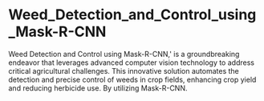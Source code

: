 # Weed_Detection_and_Control_using_Mask-R-CNN
Weed Detection and Control using Mask-R-CNN,' is a groundbreaking endeavor that leverages advanced computer vision technology to address critical agricultural challenges. This innovative solution automates the detection and precise control of weeds in crop fields, enhancing crop yield and reducing herbicide use. By utilizing Mask-R-CNN.
